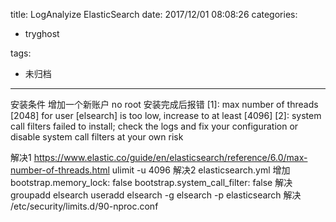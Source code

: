 title: LogAnalyize ElasticSearch
date: 2017/12/01 08:08:26
categories:
 - tryghost

tags:
 - 未归档 



---

安装条件
增加一个新账户 no root
安装完成后报错
[1]: max number of threads [2048] for user [elsearch] is too low, increase to at least [4096]
[2]: system call filters failed to install; check the logs and fix your configuration or disable system call filters at your own risk

解决1
https://www.elastic.co/guide/en/elasticsearch/reference/6.0/max-number-of-threads.html
ulimit -u 4096 
解决2
elasticsearch.yml 增加
bootstrap.memory_lock: false
bootstrap.system_call_filter: false
解决
groupadd elsearch
useradd elsearch -g elsearch -p elasticsearch
解决
/etc/security/limits.d/90-nproc.conf 





